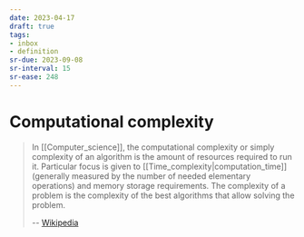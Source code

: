 ```yaml
---
date: 2023-04-17
draft: true
tags:
- inbox
- definition
sr-due: 2023-09-08
sr-interval: 15
sr-ease: 248
---
```


# Computational complexity

> In [[Computer_science]], the computational complexity or simply complexity of
> an algorithm is the amount of resources required to run it. Particular focus
> is given to [[Time_complexity|computation_time]](generally measured by the
> number of needed elementary operations) and memory storage requirements. The
> complexity of a problem is the complexity of the best algorithms that allow
> solving the problem.
>
> -- [Wikipedia](https://en.wikipedia.org/wiki/Computational_complexity)
